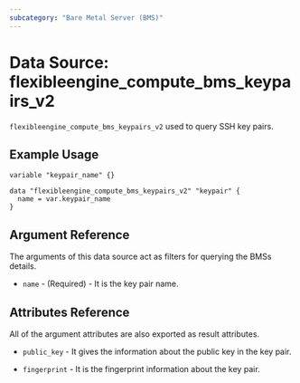 ```yaml
---
subcategory: "Bare Metal Server (BMS)"
---
```


# Data Source: flexibleengine_compute_bms_keypairs_v2

`flexibleengine_compute_bms_keypairs_v2` used to query SSH key pairs.

## Example Usage

```hcl
variable "keypair_name" {}

data "flexibleengine_compute_bms_keypairs_v2" "keypair" {
  name = var.keypair_name
}
```

## Argument Reference

The arguments of this data source act as filters for querying the BMSs details.

* `name` - (Required) - It is the key pair name.

## Attributes Reference

All of the argument attributes are also exported as result attributes.

* `public_key` - It gives the information about the public key in the key pair.

* `fingerprint` - It is the fingerprint information about the key pair.

